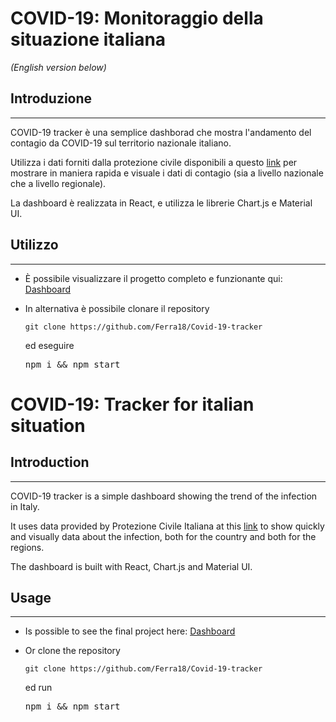 # COVID-19: Monitoraggio della situazione italiana

*(English version below)*

## Introduzione
---

COVID-19 tracker è una semplice dashborad che mostra l'andamento del contagio da COVID-19 sul territorio nazionale italiano.

Utilizza i dati forniti dalla protezione civile disponibili a questo [link](https://github.com/pcm-dpc/COVID-19) per mostrare in maniera rapida e visuale i dati di contagio (sia a livello nazionale che a livello regionale).

La dashboard è realizzata in React, e utilizza le librerie Chart.js e Material UI.

## Utilizzo
---
* È possibile visualizzare il progetto completo e funzionante qui: [Dashboard](https://mattiaferrari.com/covid19-tracker)

* In alternativa è possibile clonare il repository
    ```
    git clone https://github.com/Ferra18/Covid-19-tracker
    ```
    ed eseguire <pre>npm i && npm start</pre>


# COVID-19: Tracker for italian situation

## Introduction
---

COVID-19 tracker is a simple dashboard showing the trend of the infection in Italy.

It uses data provided by Protezione Civile Italiana at this [link](https://github.com/pcm-dpc/COVID-19) to show quickly and visually data about the infection, both for the country and both for the regions.

The dashboard is built with React, Chart.js and Material UI.

## Usage
---
* Is possible to see the final project here: [Dashboard](https://mattiaferrari.com/covid19-tracker)

* Or clone the repository
    ```
    git clone https://github.com/Ferra18/Covid-19-tracker
    ```
    ed run <pre>npm i && npm start</pre>